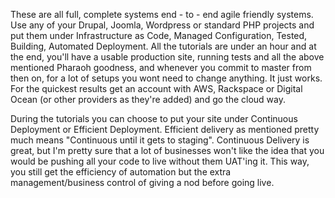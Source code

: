These are all full, complete systems end - to - end agile friendly systems. Use any of your Drupal, Joomla, Wordpress or standard PHP projects and put them under Infrastructure as Code, Managed Configuration, Tested, Building, Automated Deployment. All the tutorials are under an hour and at the end, you'll have a usable production site, running tests and all the above mentioned Pharaoh goodness, and whenever you commit to master from then on, for a lot of setups you wont need to change anything. It just works. For the quickest results get an account with AWS, Rackspace or Digital Ocean (or other providers as they're added) and go the cloud way.

During the tutorials you can choose to put your site under Continuous Deployment or Efficient Deployment. Efficient delivery as mentioned pretty much means "Continuous until it gets to staging". Continuous Delivery is great, but I'm pretty sure that a lot of businesses won't like the idea that you would be pushing all your code to live without them UAT'ing it. This way, you still get the efficiency of automation but the extra management/business control of giving a nod before going live.
